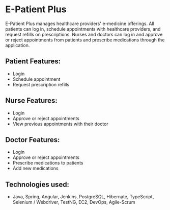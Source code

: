 # E-Patient Plus

E-Patient Plus manages healthcare providers' e-medicine offerings. All patients can log in, schedule appointments with healthcare providers, and request refills on prescriptions. Nurses and doctors can log in and approve or reject appointments from patients and prescribe medications through the application.

## Patient Features:

- Login
- Schedule appointment
- Request prescription refills

## Nurse Features:

- Login
- Approve or reject appointments
- View previous appointments with their doctor

## Doctor Features:

- Login
- Approve or reject appointments
- Prescribe medications to patients
- Add new medications

## Technologies used:

- Java, Spring, Angular, Jenkins, PostgreSQL, Hibernate, TypeScript, Selenium / Webdriver, TestNG, EC2, DevOps, Agile-Scrum
